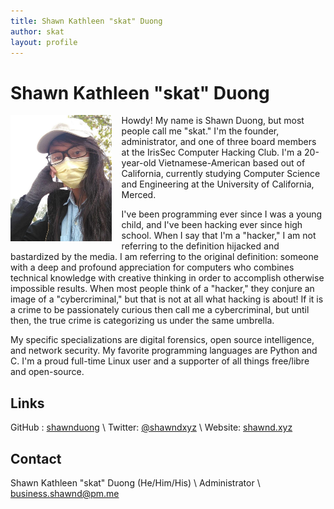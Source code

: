 ```yaml
---
title: Shawn Kathleen "skat" Duong
author: skat
layout: profile
---
```


# Shawn Kathleen "skat" Duong

<img style="float: left; height: 202px; padding-right: 16px; padding-bottom: 16px;" align="left" src="/assets/img/profiles/skat.jpg"/>

Howdy! My name is Shawn Duong, but most people call me "skat." I'm the founder, administrator, and one of three board members at the IrisSec Computer Hacking Club. I'm a 20-year-old Vietnamese-American based out of California, currently studying Computer Science and Engineering at the University of California, Merced.

I've been programming ever since I was a young child, and I've been hacking ever since high school. When I say that I'm a "hacker," I am not referring to the definition hijacked and bastardized by the media. I am referring to the original definition: someone with a deep and profound appreciation for computers who combines technical knowledge with creative thinking in order to accomplish otherwise impossible results. When most people think of a "hacker," they conjure an image of a "cybercriminal," but that is not at all what hacking is about! If it is a crime to be passionately curious then call me a cybercriminal, but until then, the true crime is categorizing us under the same umbrella.

My specific specializations are digital forensics, open source intelligence, and network security. My favorite programming languages are Python and C. I'm a proud full-time Linux user and a supporter of all things free/libre and open-source.
<br clear="left">

## Links

GitHub : [shawnduong](https://github.com/shawnduong) \\
Twitter: [@shawndxyz](https://twitter.com/shawndxyz) \\
Website: [shawnd.xyz](http://shawnd.xyz/)

## Contact

Shawn Kathleen "skat" Duong (He/Him/His) \\
Administrator \\
[business.shawnd@pm.me](mailto:business.shawnd@pm.me)
